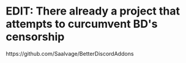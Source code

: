 <h1> EDIT: There already a project that attempts to curcumvent BD's censorship </h1>
https://github.com/Saalvage/BetterDiscordAddons
